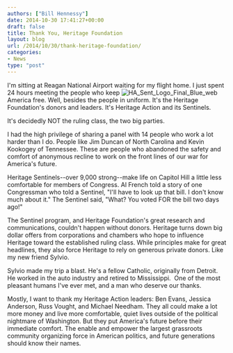 ```yaml
---
authors: ["Bill Hennessy"]
date: 2014-10-30 17:41:27+00:00
draft: false
title: Thank You, Heritage Foundation
layout: blog
url: /2014/10/30/thank-heritage-foundation/
categories:
- News
type: "post"
---
```


I'm sitting at Reagan National Airport waiting for my flight home. I just spent 24 hours meeting the people who keep ![HA_Sent_Logo_Final_Blue_web](https://hennessysview.com/wp-content/uploads/2014/10/HA_Sent_Logo_Final_Blue_web-284x300.jpg)
America free. Well, besides the people in uniform. It's the Heritage Foundation's donors and leaders. It's Heritage Action and its Sentinels.

It's decidedly NOT the ruling class, the two big parties.

I had the high privilege of sharing a panel with 14 people who work a lot harder than I do. People like Jim Duncan of North Carolina and Kevin Kookogey of Tennessee. These are people who abandoned the safety and comfort of anonymous recline to work on the front lines of our war for America's future.

Heritage Sentinels--over 9,000 strong--make life on Capitol Hill a little less comfortable for members of Congress. Al French told a story of one Congressman who told a Sentinel, "I'll have to look up that bill. I don't know much about it." The Sentinel said, "What? You voted FOR the bill two days ago!"

The Sentinel program, and Heritage Foundation's great research and communications, couldn't happen without donors. Heritage turns down big dollar offers from corporations and chambers who hope to influence Heritage toward the established ruling class. While principles make for great headlines, they also force Heritage to rely on generous private donors. Like my new friend Sylvio.

Sylvio made my trip a blast. He's a fellow Catholic, originally from Detroit. He worked in the auto industry and retired to Mississippi.  One of the most pleasant humans I've ever met, and a man who deserve our thanks.

Mostly, I want to thank my Heritage Action leaders: Ben Evans, Jessica Anderson, Russ Vought, and Michael Needham. They all could make a lot more money and live more comfortable, quiet lives outside of the political nightmare of Washington. But they put America's future before their immediate comfort. The enable and empower the largest grassroots community organizing force in American politics, and future generations should know their names.


